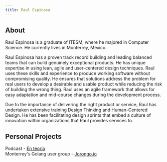 ```yaml
---
title: Raul Espinosa
---
```


## About

Raul Espinosa is a graduate of ITESM, where he majored in Computer Science. He currently lives in Monterrey, Mexico.

Raul Espinosa has a proven track record building and leading balanced teams that can build genuinely exceptional products. He has unique expertise in using lean, agile and user-centered design techniques. Raul uses these skills and experience to produce working software without compromising quality. He ensures that solutions address the problem for real users to develop a desirable and usable product while reducing the risk of building the wrong thing. Raul uses an agile framework that allows for easy adaptation and mid-course changes during the development process.

Due to the importance of delivering the right product or service, Raul has undertaken extensive training Design Thinking and Human-Centered Design. He has been facilitating design sprints that embed a culture of innovation within organizations that Raul provides services to.

## Personal Projects 

Podcast - [En teoría](https://www.enteoria.com)  
Monterrey's Golang user group - [Jorongo.io](https://jorongo.io)
